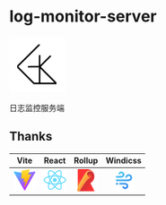 # log-monitor-server

<img src="./public/imgs/golk.png" width="100" />

日志监控服务端

## Thanks

|                      Vite                       |                     React                      |                      Rollup                       |                     Windicss                     |
| :---------------------------------------------: | :--------------------------------------------: | :-----------------------------------------------: | :----------------------------------------------: |
| <img src="./public/imgs/vite.svg" width="40" /> | <img src="./public/imgs/react.svg" width="40"> | <img src="./public/imgs/rollup.png" width="40" /> | <img src="./public/imgs/windi.svg" width="40" /> |